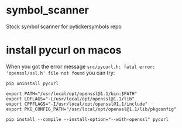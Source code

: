 # symbol_scanner
Stock symbol scanner for pytickersymbols repo 
# install pycurl on macos

When you got the error message `src/pycurl.h: fatal error: 'openssl/ssl.h' file not found` you can try:

```shell
pip uninstall pycurl

export PATH="/usr/local/opt/openssl@1.1/bin:$PATH"
export LDFLAGS="-L/usr/local/opt/openssl@1.1/lib"
export CPPFLAGS="-I/usr/local/opt/openssl@1.1/include"
export PKG_CONFIG_PATH="/usr/local/opt/openssl@1.1/lib/pkgconfig"

pip install --compile --install-option="--with-openssl" pycurl
```